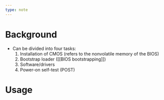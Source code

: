 ```yaml
---
type: note
---
```

# Background
- Can be divided into four tasks:
	1. Installation of CMOS (refers to the nonvolatile memory of the BIOS)
	2. Bootstrap loader ([[BIOS bootstrapping]])
	3. Software/drivers
	4. Power-on self-test (POST)

# Usage